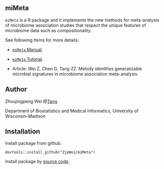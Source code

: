 ## miMeta

`miMeta` is a R package and it implements the new methods for meta-analysis of microbiome association studies that respect the unique features of microbiome data such as compositionality.

See following items for more details:

* [`miMeta` Manual](https://github.com/ZjpWei/miMeta/blob/main/doc/miMeta_0.1.0.pdf).

* [`miMeta` Tutorial](https://github.com/ZjpWei/miMeta/blob/main/doc/miMeta_vignette.Rmd).

* Article: Wei Z, Chen G, Tang ZZ. Melody identifies generalizable microbial signatures in microbiome association meta-analysis.

## Author

Zhoujingpeng Wei @[Tang](https://tangzheng1.github.io/tanglab/)

Department of Biostatistics and Medical Informatics, University of Wisconsin-Madison

## Installation

Install package from github.

```{r getPackage, echo=TRUE}
devtools::install_github("ZjpWei/miMeta")
```

Install package by [source code](https://github.com/ZjpWei/miMeta/miMeta_0.1.0.tgz).

